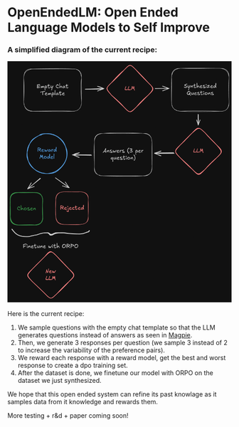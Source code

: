 # OpenEndedLM: Open Ended Language Models to Self Improve

### A simplified diagram of the current recipe:
![recipe](recipe.png)

Here is the current recipe:

1. We sample questions with the empty chat template so that the LLM generates questions instead of answers as seen in [Magpie](https://arxiv.org/abs/2406.08464).
2. Then, we generate 3 responses per question (we sample 3 instead of 2 to increase the variability of the preference pairs).
3. We reward each response with a reward model, get the best and worst response to create a dpo training set.
4. After the dataset is done, we finetune our model with ORPO on the dataset we just synthesized.

We hope that this open ended system can refine its past knowlage as it samples data from it knowledge and rewards them.

More testing + r&d + paper coming soon!